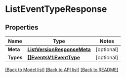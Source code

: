 # ListEventTypeResponse

## Properties
Name | Type | Notes
------------ | ------------- | -------------
**Meta** | [**ListVersionResponseMeta**](ListVersionResponse_meta.md) | [optional] 
**Types** | [**[]EventsV1EventType**](events.v1.event_type.md) | [optional] 

[[Back to Model list]](../README.md#documentation-for-models) [[Back to API list]](../README.md#documentation-for-api-endpoints) [[Back to README]](../README.md)


